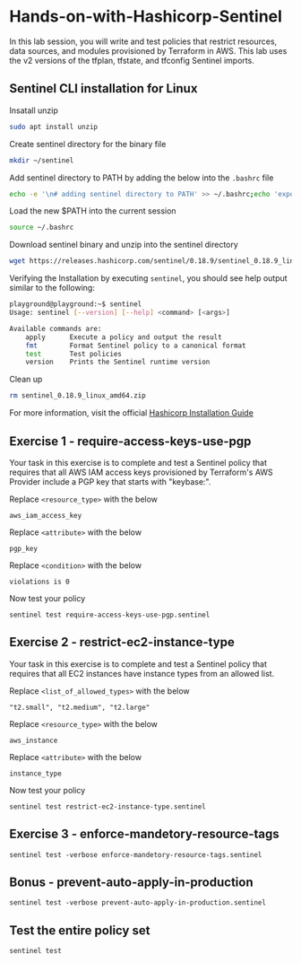 # Hands-on-with-Hashicorp-Sentinel

In this lab session, you will write and test policies that restrict resources, data sources, and modules provisioned by Terraform in AWS. This lab uses the v2 versions of the tfplan, tfstate, and tfconfig Sentinel imports.

## Sentinel CLI installation for Linux 

Insatall unzip
```Bash
sudo apt install unzip
```

Create sentinel directory for the binary file
```Bash
mkdir ~/sentinel
```

Add sentinel directory to PATH by adding the below into the `.bashrc` file
```Bash
echo -e '\n# adding sentinel directory to PATH' >> ~/.bashrc;echo 'export PATH="$HOME/sentinel:$PATH"' >> ~/.bashrc
```

Load the new $PATH into the current session
```Bash
source ~/.bashrc
```

Download sentinel binary and unzip into the sentinel directory
```Bash
wget https://releases.hashicorp.com/sentinel/0.18.9/sentinel_0.18.9_linux_amd64.zip; unzip sentinel_0.18.9_linux_amd64.zip -d ~/sentinel;
```
Verifying the Installation by executing `sentinel`, you should see help output similar to the following:
```Bash
playground@playground:~$ sentinel
Usage: sentinel [--version] [--help] <command> [<args>]

Available commands are:
    apply      Execute a policy and output the result
    fmt        Format Sentinel policy to a canonical format
    test       Test policies
    version    Prints the Sentinel runtime version
```

Clean up
```Bash
rm sentinel_0.18.9_linux_amd64.zip
```

For more information, visit the official [Hashicorp Installation Guide](https://docs.hashicorp.com/sentinel/intro/getting-started/install)

## Exercise 1 - require-access-keys-use-pgp

Your task in this exercise is to complete and test a Sentinel policy that requires that all AWS IAM access keys provisioned by Terraform's AWS Provider include a PGP key that starts with "keybase:".

Replace `<resource_type>` with the below
```
aws_iam_access_key
```

Replace `<attribute>` with the below
```
pgp_key
```

Replace `<condition>` with the below
```
violations is 0
```

Now test your policy
```
sentinel test require-access-keys-use-pgp.sentinel
```

## Exercise 2 - restrict-ec2-instance-type

Your task in this exercise is to complete and test a Sentinel policy that requires that all EC2 instances have instance types from an allowed list.

Replace `<list_of_allowed_types>` with the below
```
"t2.small", "t2.medium", "t2.large"
```

Replace `<resource_type>` with the below
```
aws_instance
```

Replace `<attribute>` with the below
```
instance_type
```

Now test your policy
```
sentinel test restrict-ec2-instance-type.sentinel
```

## Exercise 3 - enforce-mandetory-resource-tags

```
sentinel test -verbose enforce-mandetory-resource-tags.sentinel
```

## Bonus - prevent-auto-apply-in-production

```
sentinel test -verbose prevent-auto-apply-in-production.sentinel
```

## Test the entire policy set

```
sentinel test
```